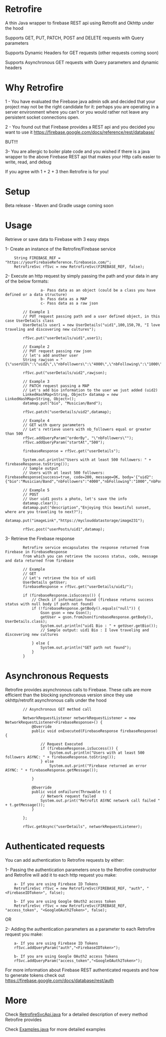 # Retrofire
A thin Java wrapper to firebase REST api using Retrofit and Okhttp under the hood

Supports GET, PUT, PATCH, POST and DELETE requests with Query parameters

Supports Dynamic Headers for GET requests (other requests coming soon)

Supports Asynchronous GET requests with Query parameters and dynamic headers

# Why Retrofire

1 - You have evaluated the Firebase java admin sdk and decided that your project may not be the right candidate for it:
perhaps you are operating in a server environment where you can't or you would rather not leave any persistent socket connections open.


2 - You found out that Firebase provides a REST api and you decided you want to use it
 https://firebase.google.com/docs/reference/rest/database/

 BUT!!!

3- You are allergic to boiler plate code and you wished if there is a java wrapper to the
above Firebase REST api that makes your Http calls easier to write, read, and debug

If you agree with 1 + 2 + 3 then Retrofire is for you!

# Setup
Beta release -
Maven and Gradle usage coming soon

# Usage
Retrieve or save data to Firebase with 3 easy steps

1- Create an instance of the Retrofire/Firebase service

        String FIREBASE_REF = "https://yourFirebaseReference.firebaseio.com/";
        RetrofireSvc rfSvc = new RetrofireSvc(FIREBASE_REF, false);

2- Execute an http request by simply passing the path and your data in any of the below formats:

                    a- Pass data as an object (could be a class you have defined or a data structure)
                    b- Pass data as a MAP
                    c- Pass data as a raw json

            // Example 1
            // PUT request passing path and a user defined object, in this case UserDetails class
            UserDetails user1 = new UserDetails("uid1",100,150,70, "I love traveling and discovering new cultures");

            rfSvc.put("userDetails/uid1",user1);

            // Example 2
            // PUT request passing raw json
            // let's add another user
            String rawjson = "{\"userUID\":\"uid2\",\"nbFollowers\":\"4000\",\"nbFollowing\":\"1000\",\"nbPosts\":\"300\"}";

            rfSvc.put("userDetails/uid2",rawjson);

            // Example 3
            // PATCH request passing a MAP
            // Let's add bio information to the user we just added (uid2)
            LinkedHashMap<String, Object> datamap = new LinkedHashMap<String, Object>();
            datamap.put("bio", "Musician/Band");

            rfSvc.patch("userDetails/uid2",datamap);

            // Example 4
            // GET with query parameters
            // Let's retrieve users with nb_followers equal or greater than 500
            rfSvc.addQueryParam("orderBy", "\"nbFollowers\"");
            rfSvc.addQueryParam("startAt","500");

            firebaseResponse = rfSvc.get("userDetails");

            System.out.println("Users with at least 500 followers: " + firebaseResponse.toString());
            // Sample output
            // Users with at least 500 followers: FirebaseResponse{success=true, code=200, message=OK, body='{"uid2":{"bio":"Musician/Band","nbFollowers":"4000","nbFollowing":"1000","nbPosts":"300","userUID":"uid2"}}'}

            // Example 5
            // POST
            // User uid1 posts a photo, let's save the info
            datamap.clear();
            datamap.put("description","Enjoying this beautiful sunset, where are you traveling to next?");
            datamap.put("imageLink","https://myclouddatastorage/image231");

            rfSvc.post("userPosts/uid1",datamap);


3- Retrieve the Firebase response

            Retrofire service encapsulates the response returned from Firebase in FirebaseResponse
            from which you can retrieve the success status, code, message and data returned from firebase

            // Example
            // GET
            // Let's retrieve the bio of uid1
            UserDetails getUser;
            firebaseResponse = rfSvc.get("userDetails/uid1/");

            if (firebaseResponse.isSuccess()) {
                // Check if information found (firebase returns success status with null body if path not found)
                if (!firebaseResponse.getBody().equals("null")) {
                    Gson gson = new Gson();
                    getUser = gson.fromJson(firebaseResponse.getBody(), UserDetails.class);
                    System.out.println("uid1 Bio : " + getUser.getBio());
                    // Sample output: uid1 Bio : I love traveling and discovering new cultures

                } else {
                    System.out.println("GET path not found");
                }
            }

# Asynchronous Requests

Retrofire provides asynchronous calls to Firebase. These calls are more efficient than the blocking synchronous version since
they use okhttp/retrofit asynchronous calls under the hood

            // Asynchronous GET method call

            NetworkRequestListener networkRequestListener = new NetworkRequestListener<FirebaseResponse>() {
                @Override
                public void onExecuted(FirebaseResponse firebaseResponse) {

                    // Request Executed
                    if (firebaseResponse.isSuccess()) {
                        System.out.println("Users with at least 500 followers ASYNC: " + firebaseResponse.toString());
                    } else
                        System.out.print("Firebase returned an error ASYNC: " + firebaseResponse.getMessage());

                }

                @Override
                public void onFailure(Throwable t) {
                    // Network request failed
                    System.out.print("Retrofit ASYNC network call failed " + t.getMessage());
                }

            };

            rfSvc.getAsync("userDetails", networkRequestListener);


# Authenticated requests

You can add authentication to Retrofire requests by either:

1- Passing the authentication parameters once to the Retrofire constructor and Retrofire will add
 it to each http request you make:

        a- If you are using Firebase ID Tokens
        RetrofireSvc rfSvc = new RetrofireSvc(FIREBASE_REF, "auth", "<FirebaseIDToken>", false);

        b- If you are using Google OAuth2 access token
        RetrofireSvc rfSvc = new RetrofireSvc(FIREBASE_REF, "access_token", "<GoogleOAuth2Token>", false);

OR

2- Adding the authentication parameters as a parameter to each Retrofire request you make:

        a- If you are using Firebase ID Tokens
        rfSvc.addQueryParam("auth","<FirebaseIDToken>");

        b- If you are using Google OAuth2 access Tokens
        rfSvc.addQueryParam("access_token","<GoogleOAuth2Token>");

For more information about Firebase REST authenticated requests and how to generate tokens check out
https://firebase.google.com/docs/database/rest/auth

# More
 Check [RetrofireSvcApi.java](/src/main/java/service/RetrofireSvcApi.java) for a detailed description of every
 method Retrofire provides

 Check [Examples.java](/src/test/java/Examples.java) for more detailed examples